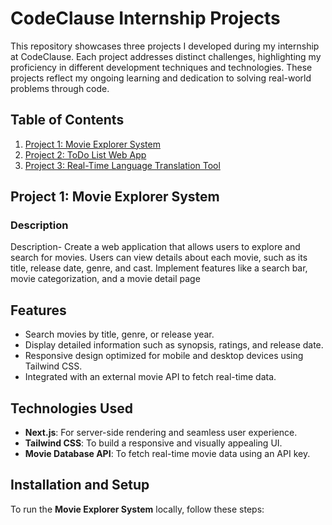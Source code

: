 # CodeClause Internship Projects
This repository showcases three projects I developed during my internship at CodeClause. Each project addresses distinct challenges, highlighting my proficiency in different development techniques and technologies. These projects reflect my ongoing learning and dedication to solving real-world problems through code.

## Table of Contents
1. [Project 1: Movie Explorer System](#project-1-movie-explorer-system)
2. [Project 2: ToDo List Web App](#project-2-todo-list-web-app)
3. [Project 3: Real-Time Language Translation Tool](#project-3-real-time-language-translation-tool)
   
## Project 1: Movie Explorer System
### Description
Description- Create a web application that allows users to explore and search for movies. Users can view details about each movie, such as its title, release date, genre, and cast. Implement features like a search bar, movie categorization, and a movie detail page
## Features
- Search movies by title, genre, or release year.
- Display detailed information such as synopsis, ratings, and release date.
- Responsive design optimized for mobile and desktop devices using Tailwind CSS.
- Integrated with an external movie API to fetch real-time data.
  
## Technologies Used
- **Next.js**: For server-side rendering and seamless user experience.
- **Tailwind CSS**: To build a responsive and visually appealing UI.
- **Movie Database API**: To fetch real-time movie data using an API key.
  
## Installation and Setup
To run the **Movie Explorer System** locally, follow these steps:  
